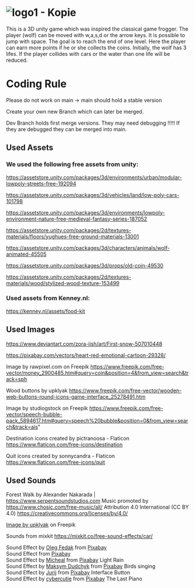 # ![logo1 - Kopie](https://github.com/beckaa/AnimalStreetCrossing/assets/44342265/8d403f8b-ba6d-46ce-ad20-c841effc42bb)

This is a 3D unity game which was inspired the classical game frogger. The player (wolf) can be moved with w,a,s,d or the arrow keys. It is possible to jump with space. The goal is to reach the end of one level. Here the player can earn more points if he or she collects the coins. Initially, the wolf has 3 lifes. If the player collides with cars or the water than one life will be reduced.


# Coding Rule
Please do not work on main -> main should hold a stable version

Create your own new Branch which can later be merged.

Dev Branch holds first merge versions. They may need debugging !!!!!
If they are debugged they can be merged into main.

## Used Assets
### We used the following free assets from unity:

https://assetstore.unity.com/packages/3d/environments/urban/modular-lowpoly-streets-free-192094

https://assetstore.unity.com/packages/3d/vehicles/land/low-poly-cars-101798

https://assetstore.unity.com/packages/3d/environments/lowpoly-environment-nature-free-medieval-fantasy-series-187052

https://assetstore.unity.com/packages/2d/textures-materials/floors/yughues-free-ground-materials-13001

https://assetstore.unity.com/packages/3d/characters/animals/wolf-animated-45505

https://assetstore.unity.com/packages/3d/props/old-coin-49530

https://assetstore.unity.com/packages/2d/textures-materials/wood/stylized-wood-texture-153499

### Used assets from Kenney.nl:

https://kenney.nl/assets/food-kit

## Used Images

https://www.deviantart.com/zora-iish/art/First-snow-507010448

https://pixabay.com/vectors/heart-red-emotional-cartoon-29328/

Image by rawpixel.com on Freepik
https://www.freepik.com/free-vector/money_2900485.htm#query=coin&position=4&from_view=search&track=sph 

Wood buttons by upklyak
https://www.freepik.com/free-vector/wooden-web-buttons-round-icons-game-interface_25278491.htm

Image by studiogstock on Freepik
https://www.freepik.com/free-vector/speech-bubble-pack_5894617.htm#query=speech%20bubble&position=0&from_view=search&track=ais"

Destination icons created by pictranoosa - Flaticon
https://www.flaticon.com/free-icons/destination

Quit icons created by sonnycandra - Flaticon
https://www.flaticon.com/free-icons/quit

## Used Sounds
Forest Walk by Alexander Nakarada | https://www.serpentsoundstudios.com
Music promoted by https://www.chosic.com/free-music/all/
Attribution 4.0 International (CC BY 4.0)
https://creativecommons.org/licenses/by/4.0/

<a href="https://www.freepik.com/free-vector/game-ui-scrolls-wooden-boards-antique-parchments-cartoon-menu-interface-wood-textured-planks-gui-graphic-design-elements-user-panel-with-settings-options-adventure-isolated-2d-vector-set_18482109.htm#page=4&query=button&position=27&from_view=author">Image by upklyak</a> on Freepik

Sounds from mixkit https://mixkit.co/free-sound-effects/car/

Sound Effect by <a href="https://pixabay.com/de/users/soulprodmusic-30064790/?utm_source=link-attribution&utm_medium=referral&utm_campaign=music&utm_content=140381">Oleg Fedak</a> from <a href="https://pixabay.com/sound-effects//?utm_source=link-attribution&utm_medium=referral&utm_campaign=music&utm_content=140381">Pixabay</a><br>
Sound Effect from <a href="https://pixabay.com/?utm_source=link-attribution&utm_medium=referral&utm_campaign=music&utm_content=37075">Pixabay</a><br>
Sound Effect by <a href="https://pixabay.com/de/users/soundsforyou-4861230/?utm_source=link-attribution&utm_medium=referral&utm_campaign=music&utm_content=114354">Micheal</a> from <a href="https://pixabay.com/sound-effects//?utm_source=link-attribution&utm_medium=referral&utm_campaign=music&utm_content=114354">Pixabay</a> Light Rain<br>
Sound Effect by <a href="https://pixabay.com/de/users/white_records-32584949/?utm_source=link-attribution&utm_medium=referral&utm_campaign=music&utm_content=146388">Maksym Dudchyk</a> from <a href="https://pixabay.com/sound-effects//?utm_source=link-attribution&utm_medium=referral&utm_campaign=music&utm_content=146388">Pixabay</a> Birds singing <br>
Sound Effect by <a href="https://pixabay.com/de/users/soundreality-31074404/?utm_source=link-attribution&utm_medium=referral&utm_campaign=music&utm_content=154180">Jurij</a> from <a href="https://pixabay.com/sound-effects//?utm_source=link-attribution&utm_medium=referral&utm_campaign=music&utm_content=154180">Pixabay</a> Interface Button <br>
Sound Effect by <a href="https://pixabay.com/de/users/cybercutie-22684503/?utm_source=link-attribution&utm_medium=referral&utm_campaign=music&utm_content=112677">cybercutie</a> from <a href="https://pixabay.com/sound-effects//?utm_source=link-attribution&utm_medium=referral&utm_campaign=music&utm_content=112677">Pixabay</a> The Last Piano <br>
